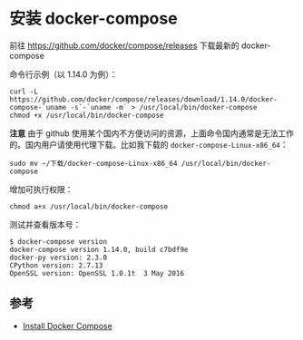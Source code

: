 # 安装 docker-compose

前往 https://github.com/docker/compose/releases 下载最新的 docker-compose

命令行示例（以 1.14.0 为例）：

```
curl -L https://github.com/docker/compose/releases/download/1.14.0/docker-compose-`uname -s`-`uname -m` > /usr/local/bin/docker-compose
chmod +x /usr/local/bin/docker-compose
```

**注意** 由于 github 使用某个国内不方便访问的资源，上面命令国内通常是无法工作的。国内用户请使用代理下载。比如我下载的 `docker-compose-Linux-x86_64`：

```
sudo mv ~/下载/docker-compose-Linux-x86_64 /usr/local/bin/docker-compose
```

增加可执行权限：

```
chmod a+x /usr/local/bin/docker-compose
```

测试并查看版本号：

```
$ docker-compose version
docker-compose version 1.14.0, build c7bdf9e
docker-py version: 2.3.0
CPython version: 2.7.13
OpenSSL version: OpenSSL 1.0.1t  3 May 2016
```

## 参考

- [Install Docker Compose](https://docs.docker.com/compose/install/)
